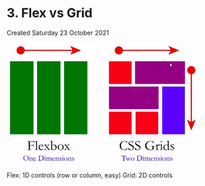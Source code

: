 # 3. Flex vs Grid
Created Saturday 23 October 2021

![](assets/3_Flex_vs_Grid-image-1.png)

Flex: 1D controls (row or column, easy)
Grid: 2D controls

